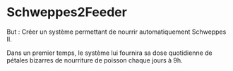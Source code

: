 Schweppes2Feeder
================
But  : Créer un système permettant de nourrir automatiquement Schweppes II.

Dans un premier temps, le système lui fournira sa dose quotidienne de pétales bizarres de nourriture de poisson chaque jours à 9h.
